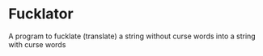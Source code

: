 # Fucklator
A program to fucklate (translate) a string without curse words into a string with curse words
